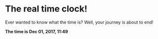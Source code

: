 # The real time clock!

Ever wanted to know what the time is? Well, your journey is about to end!

**The time is Dec 01, 2017, 11:49**